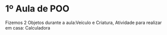 # 1º Aula de POO

Fizemos 2 Objetos durante a aula:Veículo e Criatura, Atividade para realizar em casa: Calculadora

